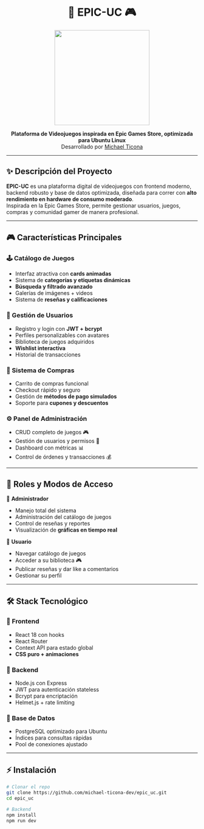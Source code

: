 <h1 align="center">🚀 EPIC-UC 🎮</h1>
<p align="center">
  <img src="https://media.tenor.com/rYxQpOBvy3oAAAAd/controller-video-games.gif" width="250"/>
</p>

<p align="center">
  <b>Plataforma de Videojuegos inspirada en Epic Games Store, optimizada para Ubuntu Linux</b><br/>
  Desarrollado por <a href="https://github.com/michael-ticona-dev">Michael Ticona</a>
</p>

---

## ✨ Descripción del Proyecto
**EPIC-UC** es una plataforma digital de videojuegos con frontend moderno, backend robusto y base de datos optimizada, diseñada para correr con **alto rendimiento en hardware de consumo moderado**.  
Inspirada en la Epic Games Store, permite gestionar usuarios, juegos, compras y comunidad gamer de manera profesional.

---

## 🎮 Características Principales

### 🕹️ Catálogo de Juegos
- Interfaz atractiva con **cards animadas**  
- Sistema de **categorías y etiquetas dinámicas**  
- **Búsqueda y filtrado avanzado**  
- Galerías de imágenes + videos  
- Sistema de **reseñas y calificaciones**

### 👤 Gestión de Usuarios
- Registro y login con **JWT + bcrypt**  
- Perfiles personalizables con avatares  
- Biblioteca de juegos adquiridos  
- **Wishlist interactiva**  
- Historial de transacciones  

### 🛒 Sistema de Compras
- Carrito de compras funcional  
- Checkout rápido y seguro  
- Gestión de **métodos de pago simulados**  
- Soporte para **cupones y descuentos**

### ⚙️ Panel de Administración
- CRUD completo de juegos 🎮  
- Gestión de usuarios y permisos 🔑  
- Dashboard con métricas 📊  
- Control de órdenes y transacciones 💰  

---

## 👥 Roles y Modos de Acceso

🔹 **Administrador**
- Manejo total del sistema  
- Administración del catálogo de juegos  
- Control de reseñas y reportes  
- Visualización de **gráficas en tiempo real**

🔹 **Usuario**
- Navegar catálogo de juegos  
- Acceder a su biblioteca 🎮  
- Publicar reseñas y dar like a comentarios  
- Gestionar su perfil  

---

## 🛠️ Stack Tecnológico

### 🔹 Frontend
- React 18 con hooks  
- React Router  
- Context API para estado global  
- **CSS puro + animaciones**  

### 🔹 Backend
- Node.js con Express  
- JWT para autenticación stateless  
- Bcrypt para encriptación  
- Helmet.js + rate limiting  

### 🔹 Base de Datos
- PostgreSQL optimizado para Ubuntu  
- Índices para consultas rápidas  
- Pool de conexiones ajustado  

---

## ⚡ Instalación

```bash
# Clonar el repo
git clone https://github.com/michael-ticona-dev/epic_uc.git
cd epic_uc

# Backend
npm install
npm run dev
